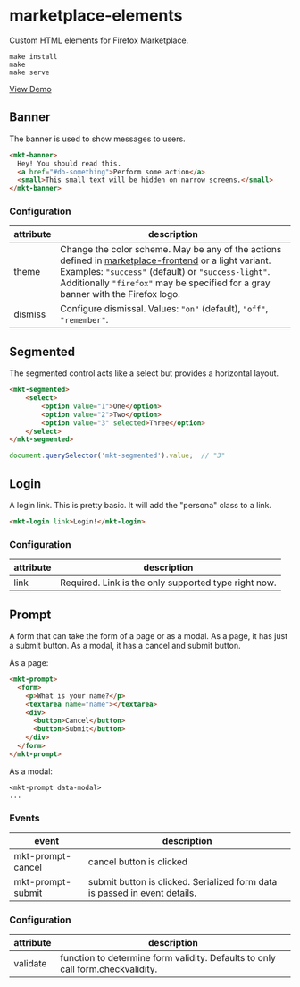 marketplace-elements
====================

Custom HTML elements for Firefox Marketplace.

    make install
    make
    make serve

[View Demo](http://mozilla.github.io/marketplace-elements/)

Banner
------

The banner is used to show messages to users.

```html
<mkt-banner>
  Hey! You should read this.
  <a href="#do-something">Perform some action</a>
  <small>This small text will be hidden on narrow screens.</small>
</mkt-banner>
```

### Configuration


| attribute | description |
|-----------|-------------|
| theme     | Change the color scheme. May be any of the actions defined in [marketplace-frontend](https://github.com/mozilla/fireplace/blob/master/src/media/css/lib/colors.styl) or a light variant. Examples: `"success"` (default) or `"success-light"`. Additionally `"firefox"` may be specified for a gray banner with the Firefox logo. |
| dismiss   | Configure dismissal. Values: `"on"` (default), `"off"`, `"remember"`. |

Segmented
---------

The segmented control acts like a select but provides a horizontal layout.

```html
<mkt-segmented>
    <select>
        <option value="1">One</option>
        <option value="2">Two</option>
        <option value="3" selected>Three</option>
    </select>
</mkt-segmented>
```

```js
document.querySelector('mkt-segmented').value;  // "3"
```

Login
-----

A login link. This is pretty basic. It will add the "persona" class to a link.

```html
<mkt-login link>Login!</mkt-login>
```

### Configuration

| attribute | description |
|-----------|-------------|
| link      | Required. Link is the only supported type right now. |


Prompt
------

A form that can take the form of a page or as a modal. As a page, it
has just a submit button. As a modal, it has a cancel and submit button.

As a page:

```html
<mkt-prompt>
  <form>
    <p>What is your name?</p>
    <textarea name="name"></textarea>
    <div>
      <button>Cancel</button>
      <button>Submit</button>
    </div>
  </form>
</mkt-prompt>
```

As a modal:

```
<mkt-prompt data-modal>
...
```

### Events

| event             | description |
|-------------------|-------------|
| mkt-prompt-cancel | cancel button is clicked |
| mkt-prompt-submit | submit button is clicked. Serialized form data is passed in event details. |

### Configuration

| attribute | description |
|-----------|-------------|
| validate  | function to determine form validity. Defaults to only call form.checkvalidity. |
